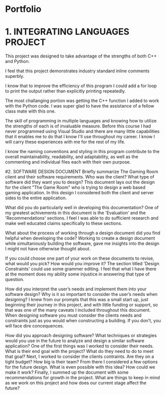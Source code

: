 # Portfolio

# 1. INTEGRATING LANGUAGES PROJECT
This project was designed to take advantage of the strengths of both C++ and Python.

I feel that this project demonstrates industry standard inline comments superbly.

I know that to improve the efficiency of this program I could add a for loop to print the output rather than explicitly printing repeatedly.

The most challanging portion was getting the C++ function I added to work with the Python code. I was super glad to have the assistance of a fellow class mate with this one.

The skill of programming in multiple languages and knowing how to utilize the strengths of each is of invaluable measure. Before this course I had never programmed using Visual Studio and there are many little capabilities that it enables me to do that I know I'll use throughout my career. I know I will carry these experiences with me for the rest of my life.

I know the naming conventions and styling in this program contribute to the overall  maintainability, readability, and adaptability, as well as the commenting and individual files each with their own purpose. 

#2. SOFTWARE DESIGN DOCUMENT
Briefly summarize The Gaming Room client and their software requirements. Who was the client? What type of software did they want you to design?
This document lays out the design for the client "The Game Room" who is trying to design a web based gaming application. In this design I considered both the client and server sides to the entire application. 

What did you do particularly well in developing this documentation?
One of my greatest achivements in this document is the 'Evaluation' and the 'Recommendations' sections. I feel I was able to do sufficient research and make well educated claims specifically to these sections. 

What about the process of working through a design document did you find helpful when developing the code?
Working to create a design document while simultaniously building the software, gave me insights into the design I might not have otherwise thought about. 

If you could choose one part of your work on these documents to revise, what would you pick? How would you improve it?
The section titled 'Design Constraints' could use some grammer editing. I feel that what I have there at the moment does my ability some injustice in answering that type of question.

How did you interpret the user’s needs and implement them into your software design? Why is it so important to consider the user’s needs when designing?
I knew from our prompts that this was a small start up, just beginning their journey in this project, and with little funding or support, so that was one of the many caveats I included throughout this document. When designing software you must consider the clients needs and constraints just as you would when constructing a building. If you don't, you will face dire concequences.

How did you approach designing software? What techniques or strategies would you use in the future to analyze and design a similar software application?
One of the first things was I worked to consider their needs. What is their end goal with the project? What do they need to do to meet that goal? Next, I worked to consider the clients contraints. Are they on a tight budget? How big is their team? From there I considered a few options for the future design. What is even possible with this idea? How could we make it work? Finally, I summed up the document with some recommendations for growth in the project. What are things to keep in mind as we work on this project and how does our current stage affect the future?
